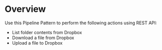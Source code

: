 # Overview

Use this Pipeline Pattern to perform the following actions using REST API:

* List folder contents from Dropbox
* Download a file from Dropbox
* Upload a file to Dropbox
